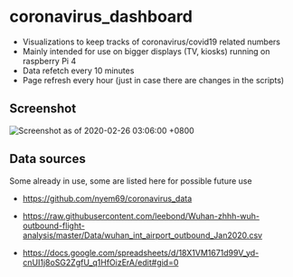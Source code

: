 
# coronavirus_dashboard

- Visualizations to keep tracks of coronavirus/covid19 related numbers
- Mainly intended for use on bigger displays (TV, kiosks) running on raspberry Pi 4
- Data refetch every 10 minutes
- Page refresh every hour (just in case there are changes in the scripts)

## Screenshot

![Screenshot as of 2020-02-26 03:06:00 +0800](//covid19.analitik.my/screenshot_20200226.png)


## Data sources

Some already in use, some are listed here for possible future use


- https://github.com/nyem69/coronavirus_data

- https://raw.githubusercontent.com/leebond/Wuhan-zhhh-wuh-outbound-flight-analysis/master/Data/wuhan_int_airport_outbound_Jan2020.csv

- https://docs.google.com/spreadsheets/d/18X1VM1671d99V_yd-cnUI1j8oSG2ZgfU_q1HfOizErA/edit#gid=0

